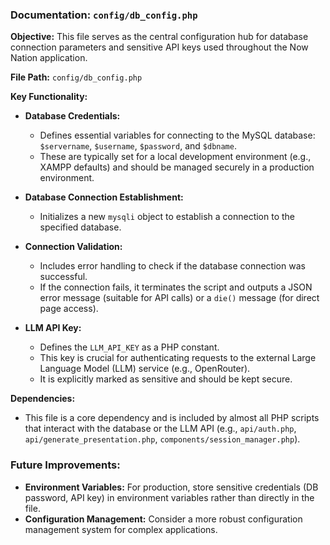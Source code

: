 ### Documentation: `config/db_config.php`

**Objective:**
This file serves as the central configuration hub for database connection parameters and sensitive API keys used throughout the Now Nation application.

**File Path:**
`config/db_config.php`

**Key Functionality:**

*   **Database Credentials:**
    *   Defines essential variables for connecting to the MySQL database: `$servername`, `$username`, `$password`, and `$dbname`.
    *   These are typically set for a local development environment (e.g., XAMPP defaults) and should be managed securely in a production environment.

*   **Database Connection Establishment:**
    *   Initializes a new `mysqli` object to establish a connection to the specified database.

*   **Connection Validation:**
    *   Includes error handling to check if the database connection was successful.
    *   If the connection fails, it terminates the script and outputs a JSON error message (suitable for API calls) or a `die()` message (for direct page access).

*   **LLM API Key:**
    *   Defines the `LLM_API_KEY` as a PHP constant.
    *   This key is crucial for authenticating requests to the external Large Language Model (LLM) service (e.g., OpenRouter).
    *   It is explicitly marked as sensitive and should be kept secure.

**Dependencies:**

*   This file is a core dependency and is included by almost all PHP scripts that interact with the database or the LLM API (e.g., `api/auth.php`, `api/generate_presentation.php`, `components/session_manager.php`).

### Future Improvements:

*   **Environment Variables:** For production, store sensitive credentials (DB password, API key) in environment variables rather than directly in the file.
*   **Configuration Management:** Consider a more robust configuration management system for complex applications.